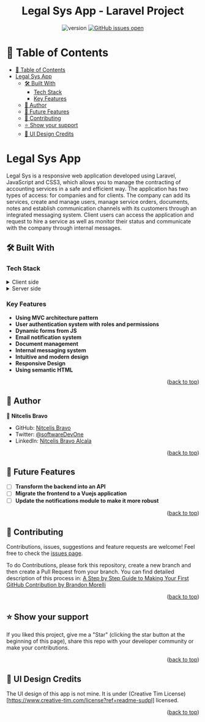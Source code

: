 <a name="readme-top"></a>
<div align="center">
  <br/>
  <h1><b>Legal Sys App - Laravel Project</b></h1>

![version](https://img.shields.io/badge/version-1.0.0-blue.svg)
[![GitHub issues open](https://img.shields.io/github/issues/creativetimofficial/soft-ui-dashboard-laravel.svg)](https://github.com/creativetimofficial/soft-ui-dashboard-laravel/issues?q=is%3Aopen+is%3Aissue)

</div>

# 📗 Table of Contents

- [📗 Table of Contents](#-table-of-contents)
- [Legal Sys App ](#legal-sys-app-)
  - [🛠 Built With ](#-built-with-)
    - [Tech Stack ](#tech-stack-)
    - [Key Features ](#key-features-)
  - [👥 Author ](#-author-)
  - [🔭 Future Features ](#-future-features-)
  - [🤝 Contributing ](#-contributing-)
  - [⭐️ Show your support ](#️-show-your-support-)
  - [📝 UI Design Credits ](#-ui-design-credits-)

# Legal Sys App <a name="about-project"></a>

Legal Sys is a responsive web application developed using Laravel, JavaScript and CSS3, which allows you to manage the contracting of accounting services in a safe and efficient way. The application has two types of access: for companies and for clients. The company can add its services, create and manage users, manage service orders, documents, notes and establish communication channels with its customers through an integrated messaging system. Client users can access the application and request to hire a service as well as monitor their status and communicate with the company through internal messages.

## 🛠 Built With <a name="built-with"></a>

### Tech Stack <a name="tech-stack"></a>

<details>
  <summary>Client side</summary>
  <ul>
    <li><a href="https://nodejs.org">Node.js</a></li>
    <li><a href="https://getbootstrap.com/docs/5.2/getting-started/introduction/">Bootstrap 5</a></li>
    <li><a href="https://developer.mozilla.org/en-US/docs/Web/HTML">HTML5</a></li>
    <li><a href="https://developer.mozilla.org/en-US/docs/Web/CSS">CSS3</a></li>
    <li><a href="https://developer.mozilla.org/en-US/docs/Web/JavaScript">Javascript</a></li>
  </ul>
</details>

<details>
  <summary>Server side</summary>
  <ul>
    <li><a href="https://www.php.net/">PHP</a></li>
    <li><a href="https://laravel.com/">Laravel</a></li>
    <li><a href="https://www.mysql.com/">MySQL</a></li>
    <li><a href="https://httpd.apache.org/">Apache Server</a></li>
  </ul>
</details>

### Key Features <a name="key-features"></a>

- **Using MVC architecture pattern**
- **User authentication system with roles and permissions**
- **Dynamic forms from JS**
- **Email notification system**
- **Document management**
- **Internal messaging system**
- **Intuitive and modern design**
- **Responsive Design**
- **Using semantic HTML**

<p align="right">(<a href="#readme-top">back to top</a>)</p>

## 👥 Author <a name="authors"></a>

👤 **Nitcelis Bravo**

- GitHub: [Nitcelis Bravo](https://github.com/NitBravoA92)
- Twitter: [@softwareDevOne](https://twitter.com/softwareDevOne)
- LinkedIn: [Nitcelis Bravo Alcala](https://www.linkedin.com/in/nitcelis-bravo-alcala-b65340158)

<p align="right">(<a href="#readme-top">back to top</a>)</p>

## 🔭 Future Features <a name="future-features"></a>

- [ ] **Transform the backend into an API**
- [ ] **Migrate the frontend to a Vuejs application**
- [ ] **Update the notifications module to make it more robust**

<p align="right">(<a href="#readme-top">back to top</a>)</p>

## 🤝 Contributing <a name="contributing"></a>

Contributions, issues, suggestions and feature requests are welcome!
Feel free to check the [issues page](https://github.com/NitBravoA92/legal-sys/issues).

To do Contributions, please fork this repository, create a new branch and then create a Pull Request from your branch. You can find detailed description of this process in: [A Step by Step Guide to Making Your First GitHub Contribution by Brandon Morelli](https://codeburst.io/a-step-by-step-guide-to-making-your-first-github-contribution-5302260a2940)

<p align="right">(<a href="#readme-top">back to top</a>)</p>

## ⭐️ Show your support <a name="support"></a>

If you liked this project, give me a "Star" (clicking the star button at the beginning of this page), share this repo with your developer community or make your contributions.

<p align="right">(<a href="#readme-top">back to top</a>)</p>

## 📝 UI Design Credits <a name="acknowledgements"></a>

The UI design of this app is not mine. It is under (Creative Tim License)[https://www.creative-tim.com/license?ref=readme-sudpl] licensed.

<p align="right">(<a href="#readme-top">back to top</a>)</p>
